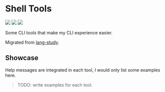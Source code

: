# Shell Tools

[![](https://img.shields.io/github/license/JaxVanYang/shell-tools)](https://github.com/JaxVanYang/shell-tools/blob/main/LICENSE) [![](https://img.shields.io/github/actions/workflow/status/JaxVanYang/shell-tools/static-analysis.yml?label=static%20analysis)](https://github.com/JaxVanYang/shell-tools/actions/workflows/static-analysis.yml) [![](https://img.shields.io/badge/author-Jax%20Young-blue)](https://jaxvanyang.github.io)

Some CLI tools that make my CLI experience easier.

Migrated from [lang-study](https://github.com/JaxVanYang/lang-study/tree/main/shell).

## Showcase

Help messages are integrated in each tool, I would only list some examples here.

> TODO: write examples for each tool.
